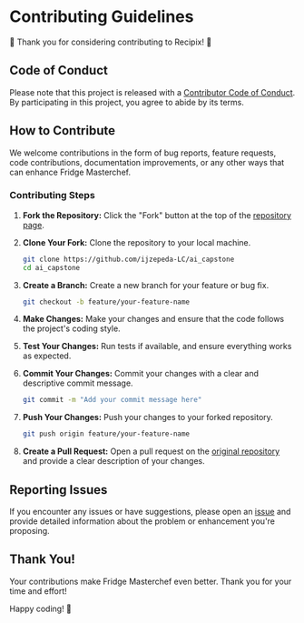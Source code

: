 # Contributing Guidelines

🎉 Thank you for considering contributing to Recipix! 🎉

## Code of Conduct

Please note that this project is released with a [Contributor Code of Conduct](CODE_OF_CONDUCT.md). By participating in this project, you agree to abide by its terms.

## How to Contribute

We welcome contributions in the form of bug reports, feature requests, code contributions, documentation improvements, or any other ways that can enhance Fridge Masterchef.

### Contributing Steps

1. **Fork the Repository:** Click the "Fork" button at the top of the [repository page](https://github.com/ijzepeda-LC/ai_capstone).

2. **Clone Your Fork:** Clone the repository to your local machine.
   ```bash
   git clone https://github.com/ijzepeda-LC/ai_capstone
   cd ai_capstone
   ```

3. **Create a Branch:** Create a new branch for your feature or bug fix.
   ```bash
   git checkout -b feature/your-feature-name
   ```

4. **Make Changes:** Make your changes and ensure that the code follows the project's coding style.

5. **Test Your Changes:** Run tests if available, and ensure everything works as expected.

6. **Commit Your Changes:** Commit your changes with a clear and descriptive commit message.
   ```bash
   git commit -m "Add your commit message here"
   ```

7. **Push Your Changes:** Push your changes to your forked repository.
   ```bash
   git push origin feature/your-feature-name
   ```

8. **Create a Pull Request:** Open a pull request on the [original repository](https://github.com/ijzepeda-LC/ai_capstone) and provide a clear description of your changes.

## Reporting Issues

If you encounter any issues or have suggestions, please open an [issue](https://github.com/ijzepeda-LC/ai_capstone/issues) and provide detailed information about the problem or enhancement you're proposing.

## Thank You!

Your contributions make Fridge Masterchef even better. Thank you for your time and effort!

Happy coding! 🚀
```

